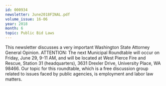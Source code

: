 ```yaml
---
id: 000934
newsletter: June2018FINAL.pdf
volume_issue: 16-06
year: 2018
month: 6
topic: Public Bid Laws
---
```


This newsletter discusses a very important Washington State Attorney General Opinion. ATTENTION: The next Municipal Roundtable will occur on Friday, June 29, 9-11 AM, and will be located at West Pierce Fire and Rescue, Station 31 (headquarters), 3631 Drexler Drive, University Place, WA 98466. Our topic for this roundtable, which is a free discussion group related to issues faced by public agencies, is employment and labor law matters.